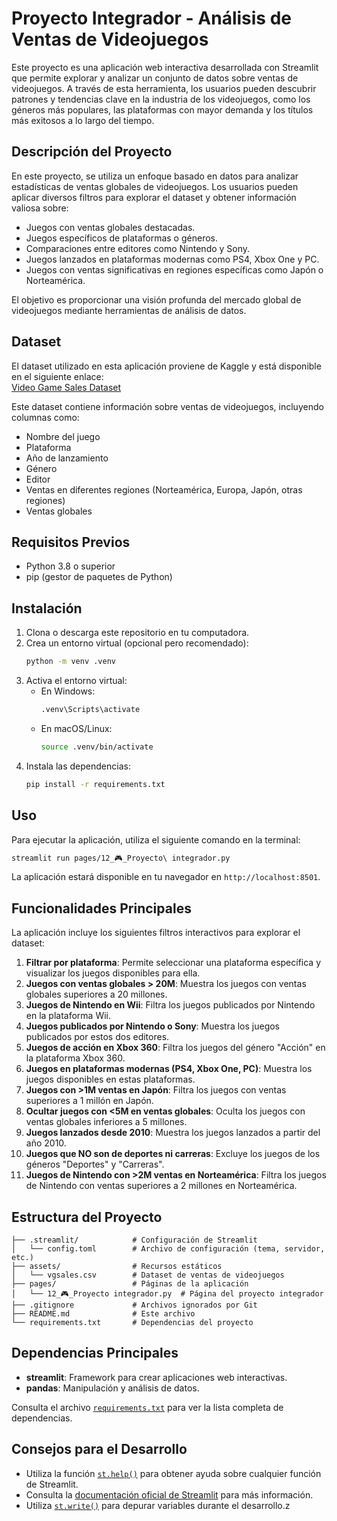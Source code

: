 # Proyecto Integrador - Análisis de Ventas de Videojuegos

Este proyecto es una aplicación web interactiva desarrollada con Streamlit que permite explorar y analizar un conjunto de datos sobre ventas de videojuegos. A través de esta herramienta, los usuarios pueden descubrir patrones y tendencias clave en la industria de los videojuegos, como los géneros más populares, las plataformas con mayor demanda y los títulos más exitosos a lo largo del tiempo.

## Descripción del Proyecto

En este proyecto, se utiliza un enfoque basado en datos para analizar estadísticas de ventas globales de videojuegos. Los usuarios pueden aplicar diversos filtros para explorar el dataset y obtener información valiosa sobre:

- Juegos con ventas globales destacadas.
- Juegos específicos de plataformas o géneros.
- Comparaciones entre editores como Nintendo y Sony.
- Juegos lanzados en plataformas modernas como PS4, Xbox One y PC.
- Juegos con ventas significativas en regiones específicas como Japón o Norteamérica.

El objetivo es proporcionar una visión profunda del mercado global de videojuegos mediante herramientas de análisis de datos.

## Dataset

El dataset utilizado en esta aplicación proviene de Kaggle y está disponible en el siguiente enlace:  
[Video Game Sales Dataset](https://www.kaggle.com/datasets/gregorut/videogamesales)

Este dataset contiene información sobre ventas de videojuegos, incluyendo columnas como:

- Nombre del juego
- Plataforma
- Año de lanzamiento
- Género
- Editor
- Ventas en diferentes regiones (Norteamérica, Europa, Japón, otras regiones)
- Ventas globales

## Requisitos Previos

- Python 3.8 o superior
- pip (gestor de paquetes de Python)

## Instalación

1. Clona o descarga este repositorio en tu computadora.
2. Crea un entorno virtual (opcional pero recomendado):
   ```sh
   python -m venv .venv
   ```
3. Activa el entorno virtual:
   - En Windows:
     ```sh
     .venv\Scripts\activate
     ```
   - En macOS/Linux:
     ```sh
     source .venv/bin/activate
     ```
4. Instala las dependencias:
   ```sh
   pip install -r requirements.txt
   ```

## Uso

Para ejecutar la aplicación, utiliza el siguiente comando en la terminal:

```sh
streamlit run pages/12_🎮_Proyecto\ integrador.py
```

La aplicación estará disponible en tu navegador en `http://localhost:8501`.

## Funcionalidades Principales

La aplicación incluye los siguientes filtros interactivos para explorar el dataset:

1. **Filtrar por plataforma**: Permite seleccionar una plataforma específica y visualizar los juegos disponibles para ella.
2. **Juegos con ventas globales > 20M**: Muestra los juegos con ventas globales superiores a 20 millones.
3. **Juegos de Nintendo en Wii**: Filtra los juegos publicados por Nintendo en la plataforma Wii.
4. **Juegos publicados por Nintendo o Sony**: Muestra los juegos publicados por estos dos editores.
5. **Juegos de acción en Xbox 360**: Filtra los juegos del género "Acción" en la plataforma Xbox 360.
6. **Juegos en plataformas modernas (PS4, Xbox One, PC)**: Muestra los juegos disponibles en estas plataformas.
7. **Juegos con >1M ventas en Japón**: Filtra los juegos con ventas superiores a 1 millón en Japón.
8. **Ocultar juegos con <5M en ventas globales**: Oculta los juegos con ventas globales inferiores a 5 millones.
9. **Juegos lanzados desde 2010**: Muestra los juegos lanzados a partir del año 2010.
10. **Juegos que NO son de deportes ni carreras**: Excluye los juegos de los géneros "Deportes" y "Carreras".
11. **Juegos de Nintendo con >2M ventas en Norteamérica**: Filtra los juegos de Nintendo con ventas superiores a 2 millones en Norteamérica.

## Estructura del Proyecto

```
├── .streamlit/            # Configuración de Streamlit
│   └── config.toml        # Archivo de configuración (tema, servidor, etc.)
├── assets/                # Recursos estáticos
│   └── vgsales.csv        # Dataset de ventas de videojuegos
├── pages/                 # Páginas de la aplicación
│   └── 12_🎮_Proyecto integrador.py  # Página del proyecto integrador
├── .gitignore             # Archivos ignorados por Git
├── README.md              # Este archivo
└── requirements.txt       # Dependencias del proyecto
```

## Dependencias Principales

- **streamlit**: Framework para crear aplicaciones web interactivas.
- **pandas**: Manipulación y análisis de datos.

Consulta el archivo [`requirements.txt`](requirements.txt) para ver la lista completa de dependencias.

## Consejos para el Desarrollo

- Utiliza la función [`st.help()`](https://docs.streamlit.io/library/api-reference) para obtener ayuda sobre cualquier función de Streamlit.
- Consulta la [documentación oficial de Streamlit](https://docs.streamlit.io/) para más información.
- Utiliza [`st.write()`](https://docs.streamlit.io/library/api-reference/write-magic/st.write) para depurar variables durante el desarrollo.z